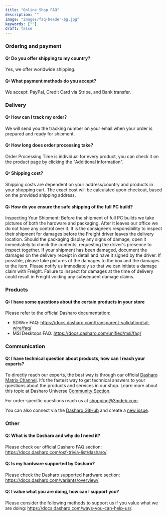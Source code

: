 ```yaml
---
title: "Online Shop FAQ"
description: ""
image: "images/faq-header-bg.jpg"
keywords: [""]
draft: false
---
```


### **Ordering and payment**

#### Q: Do you offer shipping to my country?

Yes, we offer worldwide shipping.

#### Q: What payment methods do you accept?

We accept: PayPal, Credit Card via Stripe, and Bank transfer.

### **Delivery**

#### Q: How can I track my order?

We will send you the tracking number on your email when your order is
prepared and ready for shipment.

#### Q: How long does order processing take?

Order Processing Time is individual for every product, you can check it on the
product page by clicking the "Additional information".

#### Q: Shipping cost?

Shipping costs are dependent on your address/country and products in your
shopping cart. The exact cost will be calculated upon checkout, based on the
provided shipping address.

#### Q: How do you ensure the safe shipping of the full PC build?

Inspecting Your Shipment: Before the shipment of full PC builds we take pictures
of both the hardware and packaging. After it leaves our office we do not have
any control over it. It is the consignee’s responsibility to inspect their
shipment for damages before the Freight driver leaves the delivery location.
Should the packaging display any signs of damage, open it immediately to check
the contents, requesting the driver's presence to inspect together. If your
shipment has been damaged, document the damages on the delivery receipt in
detail and have it signed by the driver. If possible, please take pictures of
the damages to the box and the damages to the item. Please notify us immediately
so that we can initiate a damage claim with Freight. Failure to inspect for
damages at the time of delivery could result in Freight voiding any subsequent
damage claims.

### **Products**

#### Q: I have some questions about the certain products in your store

Please refer to the official Dasharo documentation:

* SDWire FAQ: <https://docs.dasharo.com/transparent-validation/sd-wire/faq/>
* MSI Desktops FAQ: <https://docs.dasharo.com/unified/msi/faq/>

### **Communication**

#### Q: I have technical question about products, how can I reach your experts?

To directly reach our experts, the best way is through our official
[Dasharo Matrix Channel](https://matrix.to/#/#dasharo:matrix.org). It’s the
fastest way to get technical answers to your questions about the products and
services in our shop. Learn more about this topic at Dasharo Universe [Community
Section](https://docs.dasharo.com/#community).

For order-specific questions reach us at <shopping@3mdeb.com>.

You can also connect via the [Dasharo
GitHub](https://github.com/Dasharo/dasharo-issues) and create a [new
issue](https://github.com/Dasharo/dasharo-issues/issues/new/choose).

### **Other**

#### Q: What is the Dasharo and why do I need it?

Please check our official Dasharo FAQ section:
<https://docs.dasharo.com/osf-trivia-list/dasharo/>.

#### Q: Is my hardware supported by Dasharo?

Please check the Dasharo supported hardware section:
<https://docs.dasharo.com/variants/overview/>

#### Q: I value what you are doing, how can I support you?

Please consider the following methods to support us if you value what we are
doing: <https://docs.dasharo.com/ways-you-can-help-us/>.

